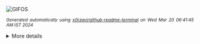 <div align="justify">
<picture>
    <source media="(prefers-color-scheme: dark)" srcset="https://i.ibb.co/fQK6sVK/output-gif.gif">
    <source media="(prefers-color-scheme: light)" srcset="https://i.ibb.co/fQK6sVK/output-gif.gif">
    <img alt="GIFOS" src="https://i.ibb.co/fQK6sVK/output-gif.gif">
</picture>

<sub><i>Generated automatically using [x0rzavi/github-readme-terminal](https://github.com/x0rzavi/github-readme-terminal) on Wed Mar 20 06:41:45 AM IST 2024</i></sub>

<details>
<summary>More details</summary>

</details>
</div>

<!-- Image deletion URL: https://ibb.co/Wsd8LNd/2da84718e6470e71bcc62b689ee4d440 -->